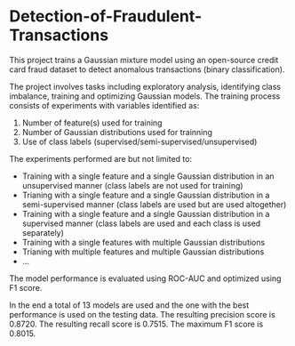 # Detection-of-Fraudulent-Transactions

This project trains a Gaussian mixture model using an open-source credit card fraud dataset to detect anomalous transactions (binary classification). 

The project involves tasks including exploratory analysis, identifying class imbalance, training and optimizing Gaussian models. The training process consists of experiments with variables identified as:
1. Number of feature(s) used for training
2. Number of Gaussian distributions used for trainning
3. Use of class labels (supervised/semi-supervised/unsupervised)

The experiments performed are but not limited to:
- Training with a single feature and a single Gaussian distribution in an unsupervised manner (class labels are not used for training)
- Trianing with a single feature and a single Gaussian distribution in a semi-supervised manner (class labels are used but are used altogether)
- Training with a single feature and a single Gaussian distribution in a supervised manner (class labels are used and each class is used separately)
- Training with a single features with multiple Gaussian distributions
- Trianing with multiple features and multiple Gaussian distributions
- ...

The model performance is evaluated using ROC-AUC and optimized using F1 score.

In the end a total of 13 models are used and the one with the best performance is used on the testing data. The resulting precision score is 0.8720. The resulting recall score is 0.7515. The maximum F1 score is 0.8015.

